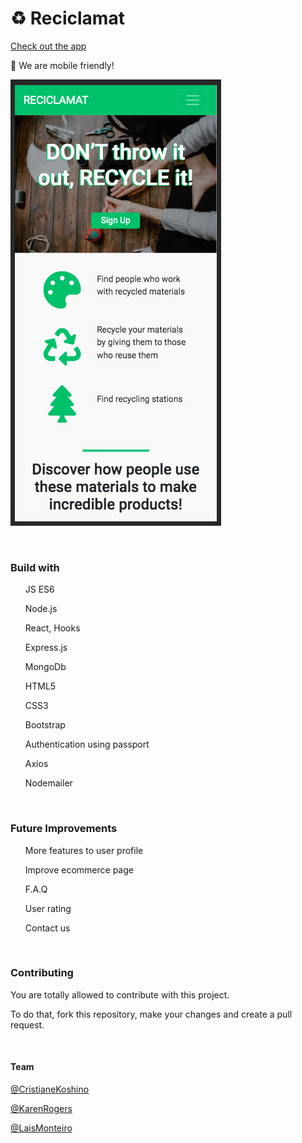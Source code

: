 <h1>♻️   Reciclamat</h1>

[Check 
out the app](https://reciclamat.herokuapp.com)


<p>📱 We are mobile friendly!</p>

![reciclamat](https://github.com/lmonteiro189/Reciclamat/blob/master/reciclamat.png)

<br>
<h3>Build with</h3>
<ul>JS ES6</ul>
<ul>Node.js</ul>
<ul>React, Hooks</ul>
<ul>Express.js</ul>
<ul>MongoDb</ul>
<ul>HTML5</ul>
<ul>CSS3</ul>
<ul>Bootstrap</ul>
<ul>Authentication using passport</ul>
<ul>Axios</ul>
<ul>Nodemailer</ul>
<br>
<h3>Future Improvements</h3>
<ul>More features to user profile</ul>
<ul>Improve ecommerce page</ul>
<ul>F.A.Q</ul>
<ul>User rating</ul>
<ul>Contact us</ul>
<br>
<h3>Contributing</h3>
<p>You are totally allowed to contribute with this project. </p>
<p>To do that, fork this repository, make your changes and create a pull request.</p>
<br>
<h4>Team</h4>

[@CristianeKoshino](https://github.com/kitkoshino)

[@KarenRogers](https://github.com/karenrogersn)

[@LaisMonteiro](https://github.com/lmonteiro189)
